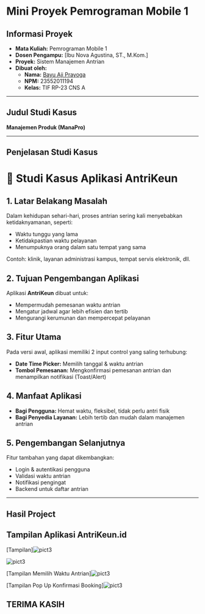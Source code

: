 # Mini Proyek Pemrograman Mobile 1

## Informasi Proyek

- **Mata Kuliah:** Pemrograman Mobile 1  
- **Dosen Pengampu:** [Ibu Nova Agustina, ST., M.Kom.]  
- **Proyek:** Sistem Manajemen Antrian  
- **Dibuat oleh:**  
  - **Nama:** [Bayu Aji Prayoga](https://github.com/BayuAjiPrayoga)  
  - **NPM:** 23552011194  
  - **Kelas:** TIF RP-23 CNS A  

---

## Judul Studi Kasus

**Manajemen Produk (ManaPro)**  

---

## Penjelasan Studi Kasus

<h1>📌 Studi Kasus Aplikasi AntriKeun</h1>

  <div class="section">
    <h2>1. Latar Belakang Masalah</h2>
    <p>
      Dalam kehidupan sehari-hari, proses antrian sering kali menyebabkan ketidaknyamanan, seperti:
    </p>
    <ul>
      <li>Waktu tunggu yang lama</li>
      <li>Ketidakpastian waktu pelayanan</li>
      <li>Menumpuknya orang dalam satu tempat yang sama</li>
    </ul>
    <p>Contoh: klinik, layanan administrasi kampus, tempat servis elektronik, dll.</p>
  </div>

  <div class="section">
    <h2>2. Tujuan Pengembangan Aplikasi</h2>
    <p>Aplikasi <strong>AntriKeun</strong> dibuat untuk:</p>
    <ul>
      <li>Mempermudah pemesanan waktu antrian</li>
      <li>Mengatur jadwal agar lebih efisien dan tertib</li>
      <li>Mengurangi kerumunan dan mempercepat pelayanan</li>
    </ul>
  </div>

  <div class="section">
    <h2>3. Fitur Utama</h2>
    <p>Pada versi awal, aplikasi memiliki 2 input control yang saling terhubung:</p>
    <ul>
      <li><strong>Date Time Picker:</strong> Memilih tanggal & waktu antrian</li>
      <li><strong>Tombol Pemesanan:</strong> Mengkonfirmasi pemesanan antrian dan menampilkan notifikasi (Toast/Alert)</li>
    </ul>
  </div>

  <div class="section">
    <h2>4. Manfaat Aplikasi</h2>
    <ul>
      <li><strong>Bagi Pengguna:</strong> Hemat waktu, fleksibel, tidak perlu antri fisik</li>
      <li><strong>Bagi Penyedia Layanan:</strong> Lebih tertib dan mudah dalam manajemen antrian</li>
    </ul>
  </div>

  <div class="section">
    <h2>5. Pengembangan Selanjutnya</h2>
    <p>Fitur tambahan yang dapat dikembangkan:</p>
    <ul>
      <li>Login & autentikasi pengguna</li>
      <li>Validasi waktu antrian</li>
      <li>Notifikasi pengingat</li>
      <li>Backend untuk daftar antrian</li>
    </ul>
  </div>

---

## Hasil Project
</p>
<h2 id="Tampilan Aplikasi">Tampilan Aplikasi AntriKeun.id</h2>
<p>[Tampilan]<img src="https://github.com/BayuAjiPrayoga/AntriKeun.id-Mobile-1/blob/main/antrikeun.png" alt="pict3"></p>
<p><img src="https://github.com/BayuAjiPrayoga/AntriKeun.id-Mobile-1/blob/main/gambar1.jpg" alt="pict3"></p>
<p>[Tampilan Memilih Waktu Antrian]<img src="https://github.com/BayuAjiPrayoga/AntriKeun.id-Mobile-1/blob/main/gambar2.jpg" alt="pict3"></p>
<p>[Tampilan Pop Up Konfirmasi Booking]<img src="https://github.com/BayuAjiPrayoga/AntriKeun.id-Mobile-1/blob/main/gambar3.jpg" alt="pict3"></p>
<h2 id="tampilan-aplikasi">TERIMA KASIH</h2>
</p>
